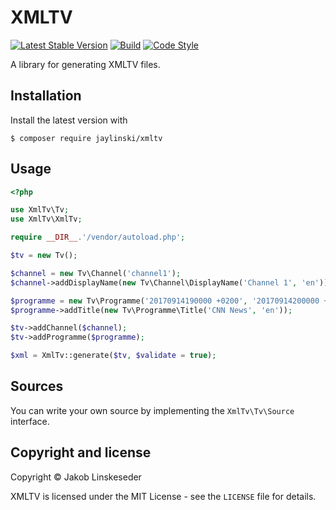 # XMLTV

[![Latest Stable Version](https://poser.pugx.org/jaylinski/xmltv/v/stable)](https://packagist.org/packages/jaylinski/xmltv)
[![Build](https://travis-ci.org/jaylinski/xmltv.svg?branch=master)](https://travis-ci.org/jaylinski/xmltv)
[![Code Style](https://styleci.io/repos/101584271/shield)](https://styleci.io/repos/101584271)

A library for generating XMLTV files.

## Installation

Install the latest version with

`$ composer require jaylinski/xmltv`

## Usage

```php
<?php

use XmlTv\Tv;
use XmlTv\XmlTv;

require __DIR__.'/vendor/autoload.php';

$tv = new Tv();

$channel = new Tv\Channel('channel1');
$channel->addDisplayName(new Tv\Channel\DisplayName('Channel 1', 'en'));

$programme = new Tv\Programme('20170914190000 +0200', '20170914200000 +0200', 'channel1');
$programme->addTitle(new Tv\Programme\Title('CNN News', 'en'));

$tv->addChannel($channel);
$tv->addProgramme($programme);

$xml = XmlTv::generate($tv, $validate = true);
```

## Sources

You can write your own source by implementing the `XmlTv\Tv\Source` interface.

## Copyright and license

Copyright &copy; Jakob Linskeseder

XMLTV is licensed under the MIT License - see the `LICENSE` file for details.
